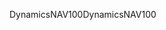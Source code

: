 <span data-ttu-id="f2f85-101">DynamicsNAV100</span><span class="sxs-lookup"><span data-stu-id="f2f85-101">DynamicsNAV100</span></span>